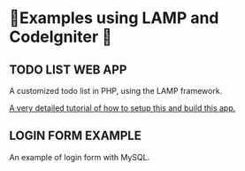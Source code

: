 # 🐻Examples using LAMP and CodeIgniter 🐻


TODO LIST WEB APP
-----------------

A customized todo list in PHP, using the LAMP framework.

[A very detailed tutorial of how to setup this and build this app.](https://mariwahl.hackpad.com/Building-a-Web-App-or-Website-IV-The-entire-project-in-LAMP-64uGlfEhUoK)


LOGIN FORM EXAMPLE
------------------

An example of login form with MySQL.
